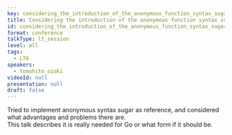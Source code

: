 ```yaml
---
key: considering_the_introduction_of_the_anonymous_function_syntax_sugar_into_go
title: Considering the introduction of the anonymous function syntax sugar into Go
id: considering_the_introduction_of_the_anonymous_function_syntax_sugar_into_go
format: conference
talkType: lt_session
level: all
tags:
  - LT6
speakers:
  - tomohito_ozaki
videoId: null
presentation: null
draft: false
---
```

Tried to implement anonymous syntax sugar as reference,  and considered what advantages and problems there are.  
This talk describes it is really needed for Go or what form if it should be.
